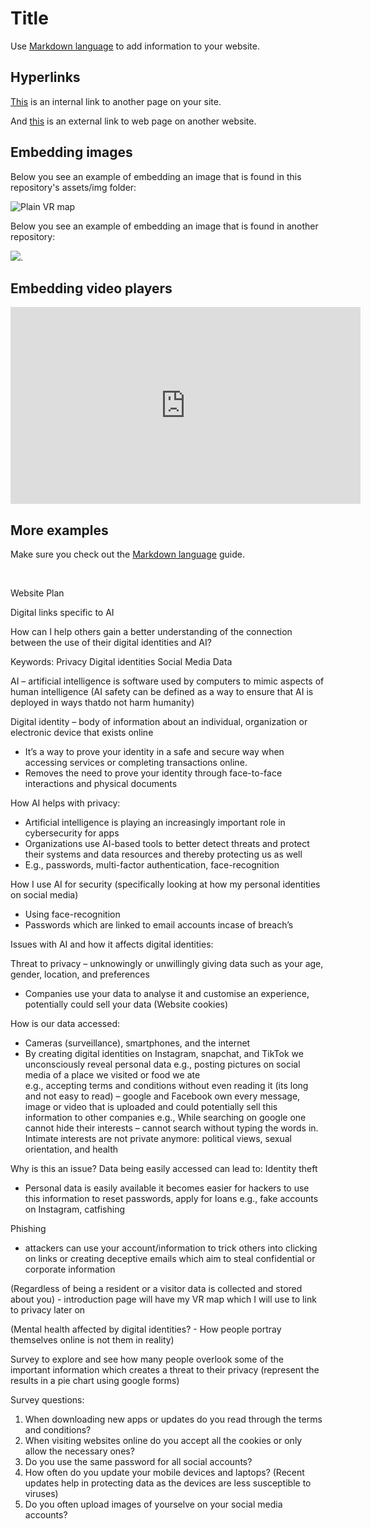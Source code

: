 # Title

Use [Markdown language](https://guides.github.com/features/mastering-markdown/) to add information to your website. 

## Hyperlinks
[This](dp-checklist.md) is an internal link to another page on your site. 

And [this](https://duckduckgo.com/?q=existential+risks&t=brave&ia=web&iai=https%3A%2F%2Fwww.youtube.com%2Fwatch%3Fv%3DdzlxU3g7hUY) is an external link to web page on another website. 

## Embedding images
Below you see an example of embedding an image that is found in this repository's assets/img folder: 

![Plain VR map](assets/img/vr-map-plain.svg)

Below you see an example of embedding an image that is found in another repository:

![](https://khofstadter.com/assets/img/2005-04-01-khofstadter-painting-chien.jpg). 

## Embedding video players

<iframe width="560" height="315" src="https://www.youtube.com/embed/lfPJ7Tz4JGs" title="YouTube video player" frameborder="0" allow="accelerometer; autoplay; clipboard-write; encrypted-media; gyroscope; picture-in-picture" allowfullscreen></iframe>

## More examples

Make sure you check out the [Markdown language](https://guides.github.com/features/mastering-markdown/) guide. 

<br>

Website Plan

Digital links specific to AI

How can I help others gain a better understanding of the connection between the use of their digital identities and AI? 

Keywords: 
Privacy 
Digital identities 
Social Media 
Data 

AI – artificial intelligence is software used by computers to mimic aspects of human intelligence 
(AI safety can be defined as a way to ensure that AI is deployed in ways thatdo not harm humanity) 

Digital identity – body of information about an individual, organization or electronic device that exists online
-	It’s a way to prove your identity in a safe and secure way when accessing services or completing transactions online. 
-	Removes the need to prove your identity through face-to-face interactions and physical documents 


How AI helps with privacy: 
-	Artificial intelligence is playing an increasingly important role in cybersecurity for apps 
-	Organizations use AI-based tools to better detect threats and protect their systems and data resources and thereby protecting us as well 
-	E.g., passwords, multi-factor authentication, face-recognition 

How I use AI for security (specifically looking at how my personal identities on social media) 
-	Using face-recognition 
-	Passwords which are linked to email accounts incase of breach’s 

Issues with AI and how it affects digital identities: 

Threat to privacy – unknowingly or unwillingly giving data such as your age, gender, location, and preferences 
-	Companies use your data to analyse it and customise an experience, potentially could sell your data (Website cookies) 


How is our data accessed:
-	Cameras (surveillance), smartphones, and the internet 
-	By creating digital identities on Instagram, snapchat, and TikTok we unconsciously reveal personal data 
e.g., posting pictures on social media of a place we visited or food we ate  
e.g., accepting terms and conditions without even reading it (its long and not easy to read) – google and Facebook own every message, image or video that is uploaded and could potentially sell this information to other companies 
e.g., While searching on google one cannot hide their interests – cannot search without typing the words in. Intimate interests are not private anymore: political views, sexual orientation, and health 

Why is this an issue? Data being easily accessed can lead to: 
Identity theft
-	Personal data is easily available it becomes easier for hackers to use this information to reset passwords, apply for loans 
e.g., fake accounts on Instagram, catfishing 

Phishing
- attackers can use your account/information to trick others into clicking on links or creating deceptive emails which aim to steal confidential or     corporate information 


(Regardless of being a resident or a visitor data is collected and stored about you) - introduction page will have my VR map which I will use to link to privacy later on 


(Mental health affected by digital identities? - How people portray themselves online is not them in reality) 

Survey to explore and see how many people overlook some of the important information which creates a threat to their privacy (represent the results in a pie chart using google forms) 

Survey questions: 
1.	When downloading new apps or updates do you read through the terms and conditions? 
2.	When visiting websites online do you accept all the cookies or only allow the necessary ones? 
3.	Do you use the same password for all social accounts? 
4.	How often do you update your mobile devices and laptops?  (Recent updates help in protecting data as the devices are less susceptible to viruses) 
5.	Do you often upload images of yourselve on your social media accounts? 

